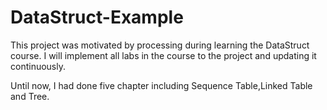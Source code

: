 # DataStruct-Example
This project was motivated by processing during learning the DataStruct course.
I will implement all labs in the course to the project and updating it continuously.

Until now, I had done five chapter including Sequence Table,Linked Table and Tree.
